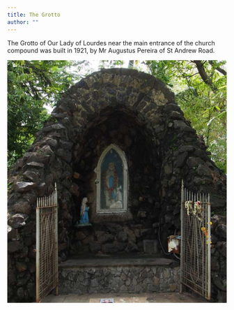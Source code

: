 ```yaml
---
title: The Grotto
author: ""
---
```


The Grotto of Our Lady of Lourdes near the main entrance of the church compound
was built in 1921, by Mr Augustus Pereira of St Andrew Road.

![](./LRGrotto.jpg)
